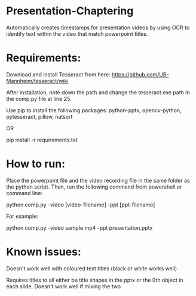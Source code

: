 # Presentation-Chaptering
Automatically creates timestamps for presentation videos by using OCR to identify text within the video that match powerpoint titles.

# Requirements:
Download and install Tesseract from here:
https://github.com/UB-Mannheim/tesseract/wiki

After installation, note down the path and change the tesseract.exe path in the comp.py file at line 25.

Use pip to install the following packages:
python-pptx, opencv-python, pytesseract, pillow, natsort

OR

pip install -r requirements.txt

# How to run:
Place the powerpoint file and the video recording file in the same folder as the python script. Then, run the following command from powershell or command line:

python comp.py -video [video-filename] -ppt [ppt-filename]

For example:

python comp.py -video sample.mp4 -ppt presentation.pptx

# Known issues:
Doesn't work well with coloured text titles (black or white works well)

Requires titles to all either be title shapes in the pptx or the 0th object in each slide. Doesn't work well if mixing the two
